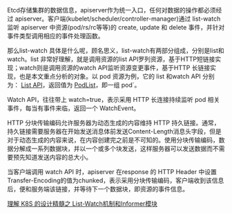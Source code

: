 Etcd存储集群的数据信息，apiserver作为统一入口，任何对数据的操作都必须经过 apiserver。客户端(kubelet/scheduler/controller-manager)通过 list-watch 监听 apiserver 中资源(pod/rs/rc等等)的 create, update 和 delete 事件，并针对事件类型调用相应的事件处理函数。

那么list-watch 具体是什么呢，顾名思义，list-watch有两部分组成，分别是list和 watch。list 非常好理解，就是调用资源的list API罗列资源，基于HTTP短链接实现；watch则是调用资源的watch API监听资源变更事件，基于HTTP 长链接实现，也是本文重点分析的对象。以 pod 资源为例，它的 list 和watch API 分别为： [List API](https://v1-10.docs.kubernetes.io/docs/reference/generated/kubernetes-api/v1.10/#list-all-namespaces-63)，返回值为 [PodList](https://v1-10.docs.kubernetes.io/docs/reference/generated/kubernetes-api/v1.10/#podlist-v1-core)，即一组 pod`。

Watch API，往往带上 watch=true，表示采用 HTTP 长连接持续监听 pod 相关事件，每当有事件来临，返回一个 WatchEvent。

HTTP 分块传输编码允许服务器为动态生成的内容维持 HTTP 持久链接。通常，持久链接需要服务器在开始发送消息体前发送Content-Length消息头字段，但是对于动态生成的内容来说，在内容创建完之前是不可知的。使用分块传输编码，数据分解成一系列数据块，并以一个或多个块发送，这样服务器可以发送数据而不需要预先知道发送内容的总大小。

当客户端调用 watch API 时，apiserver 在response 的 HTTP Header 中设置 Transfer-Encoding的值为chunked，表示采用分块传输编码，客户端收到该信息后，便和服务端该链接，并等待下一个数据块，即资源的事件信息。

[理解 K8S 的设计精髓之 List-Watch机制和Informer模块](https://www.jianshu.com/p/234d27d5c1c1?utm_campaign=maleskine&utm_content=note&utm_medium=reader_share&utm_source=weixin)